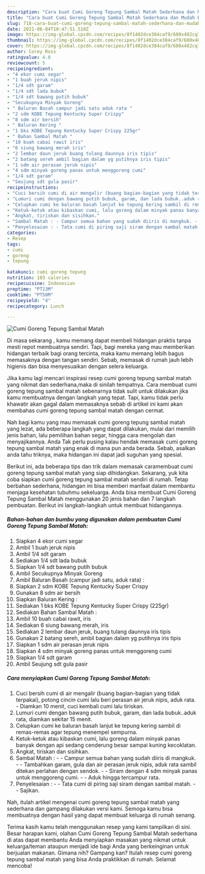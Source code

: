 ```yaml
---
description: "Cara buat Cumi Goreng Tepung Sambal Matah Sederhana dan Mudah Dibuat"
title: "Cara buat Cumi Goreng Tepung Sambal Matah Sederhana dan Mudah Dibuat"
slug: 718-cara-buat-cumi-goreng-tepung-sambal-matah-sederhana-dan-mudah-dibuat
date: 2021-06-04T10:47:51.510Z
image: https://img-global.cpcdn.com/recipes/8f1402dce384caf9/680x482cq70/cumi-goreng-tepung-sambal-matah-foto-resep-utama.jpg
thumbnail: https://img-global.cpcdn.com/recipes/8f1402dce384caf9/680x482cq70/cumi-goreng-tepung-sambal-matah-foto-resep-utama.jpg
cover: https://img-global.cpcdn.com/recipes/8f1402dce384caf9/680x482cq70/cumi-goreng-tepung-sambal-matah-foto-resep-utama.jpg
author: Corey Ross
ratingvalue: 4.8
reviewcount: 5
recipeingredient:
- "4 ekor cumi segar"
- "1 buah jeruk nipis"
- "1/4 sdt garam"
- "1/4 sdt lada bubuk"
- "1/4 sdt bawang putih bubuk"
- "Secukupnya Minyak Goreng"
- " Baluran Basah campur jadi satu aduk rata "
- "2 sdm KOBE Tepung Kentucky Super Crispy"
- "8 sdm air bersih"
- " Baluran Kering "
- "1 bks KOBE Tepung Kentucky Super Crispy 225gr"
- " Bahan Sambal Matah "
- "10 buah cabai rawit iris"
- "6 siung bawang merah iris"
- "2 lembar daun jeruk buang tulang daunnya iris tipis"
- "2 batang sereh ambil bagian dalam yg putihnya iris tipis"
- "1 sdm air perasan jeruk nipis"
- "4 sdm minyak goreng panas untuk menggoreng cumi"
- "1/4 sdt garam"
- "Seujung sdt gula pasir"
recipeinstructions:
- "Cuci bersih cumi di air mengalir (buang bagian-bagian yang tidak terpakai), potong cincin cumi lalu beri perasan air jeruk nipis, aduk rata.  Diamkan 10 menit, cuci kembali cumi lalu tiriskan."
- "Lumuri cumi dengan bawang putih bubuk, garam, dan lada bubuk..aduk rata, diamkan sekitar 15 menit."
- "Celupkan cumi ke baluran basah lanjut ke tepung kering sambil di remas-remas agar tepung menempel sempurna."
- "Ketuk-ketuk atau kibaskan cumi, lalu goreng dalam minyak panas banyak dengan api sedang cenderung besar sampai kuning kecoklatan."
- "Angkat, tiriskan dan sisihkan."
- "Sambal Matah : - Campur semua bahan yang sudah diiris di mangkuk. - Tambahkan garam, gula dan air perasan jeruk nipis, aduk rata sambil ditekan perlahan dengan sendok. - Siram dengan 4 sdm minyak panas untuk menggoreng cumi. - Aduk hingga tercampur rata."
- "Penyelesaian : - Tata cumi di piring saji siram dengan sambal matah. - Sajikan."
categories:
- Resep
tags:
- cumi
- goreng
- tepung

katakunci: cumi goreng tepung 
nutrition: 103 calories
recipecuisine: Indonesian
preptime: "PT13M"
cooktime: "PT50M"
recipeyield: "4"
recipecategory: Lunch

---
```



![Cumi Goreng Tepung Sambal Matah](https://img-global.cpcdn.com/recipes/8f1402dce384caf9/680x482cq70/cumi-goreng-tepung-sambal-matah-foto-resep-utama.jpg)

Di masa  sekarang , kamu memang dapat membeli hidangan praktis tanpa mesti repot membuatnya sendiri. Tapi, bagi mereka yang mau memberikan hidangan terbaik bagi orang tercinta, maka kamu memang lebih bagus memasaknya dengan tangan sendiri. Sebab, memasak di rumah jauh lebih higienis dan bisa menyesuaikan dengan selera keluarga.

Jika kamu lagi mencari inspirasi resep cumi goreng tepung sambal matah yang nikmat dan sederhana,maka di sinilah tempatnya. Cara membuat cumi goreng tepung sambal matah  sebenarnya tidak sulit untuk dilakukan jika kamu membuatnya dengan langkah yang tepat. Tapi, kamu tidak perlu khawatir akan gagal dalam memasaknya 
sebab di artikel ini kami akan membahas cumi goreng tepung sambal matah dengan cermat.  



Nah bagi kamu yang mau memasak cumi goreng tepung sambal matah yang lezat, ada beberapa langkah yang dapat dilakukan, mulai dari memilih jenis bahan, lalu pemilihan bahan segar, hingga cara mengolah dan menyajikannya. Anda Tak perlu pusing kalau hendak memasak cumi goreng tepung sambal matah yang enak di mana pun anda berada. Sebab, asalkan anda  tahu triknya, maka hidangan ini dapat jadi suguhan yang spesial.

Berikut ini, ada beberapa tips dan trik dalam memasak caramembuat cumi goreng tepung sambal matah yang siap dihidangkan. Sekarang, yuk kita coba siapkan cumi goreng tepung sambal matah sendiri di rumah. Tetap berbahan sederhana, hidangan ini bisa memberi manfaat dalam membantu menjaga kesehatan tubuhmu sekeluarga. Anda bisa membuat Cumi Goreng Tepung Sambal Matah menggunakan 20 jenis bahan dan 7 langkah pembuatan. Berikut ini langkah-langkah untuk membuat hidangannya.

<!--inarticleads1-->

##### Bahan-bahan dan bumbu yang digunakan dalam pembuatan Cumi Goreng Tepung Sambal Matah:

1. Siapkan 4 ekor cumi segar
1. Ambil 1 buah jeruk nipis
1. Ambil 1/4 sdt garam
1. Sediakan 1/4 sdt lada bubuk
1. Siapkan 1/4 sdt bawang putih bubuk
1. Ambil Secukupnya Minyak Goreng
1. Ambil  Baluran Basah (campur jadi satu, aduk rata) :
1. Siapkan 2 sdm KOBE Tepung Kentucky Super Crispy
1. Gunakan 8 sdm air bersih
1. Siapkan  Baluran Kering :
1. Sediakan 1 bks KOBE Tepung Kentucky Super Crispy (225gr)
1. Sediakan  Bahan Sambal Matah :
1. Ambil 10 buah cabai rawit, iris
1. Sediakan 6 siung bawang merah, iris
1. Sediakan 2 lembar daun jeruk, buang tulang daunnya iris tipis
1. Gunakan 2 batang sereh, ambil bagian dalam yg putihnya iris tipis
1. Siapkan 1 sdm air perasan jeruk nipis
1. Siapkan 4 sdm minyak goreng panas untuk menggoreng cumi
1. Siapkan 1/4 sdt garam
1. Ambil Seujung sdt gula pasir




<!--inarticleads2-->

##### Cara menyiapkan Cumi Goreng Tepung Sambal Matah:

1. Cuci bersih cumi di air mengalir (buang bagian-bagian yang tidak terpakai), potong cincin cumi lalu beri perasan air jeruk nipis, aduk rata.  - Diamkan 10 menit, cuci kembali cumi lalu tiriskan.
1. Lumuri cumi dengan bawang putih bubuk, garam, dan lada bubuk..aduk rata, diamkan sekitar 15 menit.
1. Celupkan cumi ke baluran basah lanjut ke tepung kering sambil di remas-remas agar tepung menempel sempurna.
1. Ketuk-ketuk atau kibaskan cumi, lalu goreng dalam minyak panas banyak dengan api sedang cenderung besar sampai kuning kecoklatan.
1. Angkat, tiriskan dan sisihkan.
1. Sambal Matah : - - Campur semua bahan yang sudah diiris di mangkuk. - - Tambahkan garam, gula dan air perasan jeruk nipis, aduk rata sambil ditekan perlahan dengan sendok. - - Siram dengan 4 sdm minyak panas untuk menggoreng cumi. - - Aduk hingga tercampur rata.
1. Penyelesaian : - - Tata cumi di piring saji siram dengan sambal matah. - - Sajikan.




Nah, itulah artikel mengenai  cumi goreng tepung sambal matah  yang sederhana dan gampang dilakukan versi kami. Semoga kamu bisa membuatnya dengan hasil yang dapat membuat keluarga di rumah senang. 

Terima kasih kamu telah menggunakan resep yang kami tampilkan di sini. Besar harapan kami, olahan  Cumi Goreng Tepung Sambal Matah sederhana di atas dapat membantu Anda menyiapkan masakan yang nikmat untuk keluarga/teman ataupun menjadi ide bagi Anda yang berkeinginan untuk berjualan makanan. Gimana nih? Gampang kan? Itulah resep cumi goreng tepung sambal matah yang bisa Anda praktikkan di rumah. Selamat mencoba!

